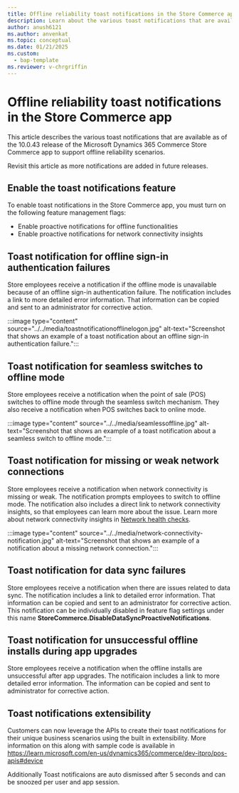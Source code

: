 ```yaml
---
title: Offline reliability toast notifications in the Store Commerce app
description: Learn about the various toast notifications that are available in the Microsoft Dynamics 365 Commerce Store Commerce app.
author: anush6121
ms.author: anvenkat 
ms.topic: conceptual 
ms.date: 01/21/2025
ms.custom: 
  - bap-template
ms.reviewer: v-chrgriffin
---
```


# Offline reliability toast notifications in the Store Commerce app

This article describes the various toast notifications that are available as of the 10.0.43 release of the Microsoft Dynamics 365 Commerce Store Commerce app to support offline reliability scenarios.

Revisit this article as more notifications are added in future releases.

## Enable the toast notifications feature

To enable toast notifications in the Store Commerce app, you must turn on the following feature management flags:

- Enable proactive notifications for offline functionalities
- Enable proactive notifications for network connectivity insights

## Toast notification for offline sign-in authentication failures

Store employees receive a notification if the offline mode is unavailable because of an offline sign-in authentication failure. The notification includes a link to more detailed error information. That information can be copied and sent to an administrator for corrective action.

:::image type="content" source="../../media/toastnotificationofflinelogon.jpg" alt-text="Screenshot that shows an example of a toast notification about an offline sign-in authentication failure.":::

## Toast notification for seamless switches to offline mode

Store employees receive a notification when the point of sale (POS) switches to offline mode through the seamless switch mechanism. They also receive a notification when POS switches back to online mode.

:::image type="content" source="../../media/seamlessoffline.jpg" alt-text="Screenshot that shows an example of a toast notification about a seamless switch to offline mode.":::

## Toast notification for missing or weak network connections

Store employees receive a notification when network connectivity is missing or weak. The notification prompts employees to switch to offline mode. The notification also includes a direct link to network connectivity insights, so that employees can learn more about the issue. Learn more about network connectivity insights in [Network health checks](../../pos-healthcheck.md#network-health-checks).

:::image type="content" source="../../media/network-connectivity-notification.jpg" alt-text="Screenshot that shows an example of a notification about a missing network connection.":::

## Toast notification for data sync failures

Store employees receive a notification when there are issues related to data sync. The notification includes a link to detailed error information. That information can be copied and sent to an administrator for corrective action.
This notification can be individually disabled in feature flag settings under this name **StoreCommerce.DisableDataSyncProactiveNotifications**.

## Toast notification for unsuccessful offline installs during app upgrades

Store employees receive a notification when the offline installs are unsuccessful after app upgrades. The notificaion includes a link to more detailed error information. The information can be copied and sent to administrator for corrective action.

## Toast notifications extensibility

Customers can now leverage the APIs to create their toast notifications for their unique business scenarios using the built in extensibility. More information on this along with sample code is available in https://learn.microsoft.com/en-us/dynamics365/commerce/dev-itpro/pos-apis#device

Additionally Toast notificaions are auto dismissed after 5 seconds and can be snoozed per user and app session. 
